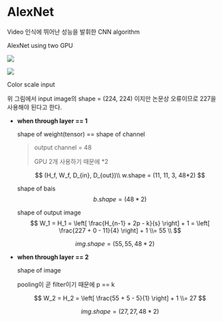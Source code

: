 # AlexNet

Video 인식에 뛰어난 성능을 발휘한 CNN algorithm



 AlexNet using two GPU

![](https://i.imgur.com/CwIvlUW.png)

![](https://seongkyun.github.io/assets/post_img/study/2019-01-25-num_of_parameters/fig2.png)

Color scale input

위 그림에서 input image의 shape = (224, 224) 이지만 논문상 오류이므로 227을 사용해야 된다고 한다.

- **when through layer == 1** 

  shape of weight(tensor) == shape of channel

  > output channel = 48
  >
  > GPU 2개 사용하기 때문에 *2

  $$
  (H_f, W_f, D_{in}, D_{out})\\
  w.shape = (11, 11, 3, 48*2)
  $$


  shape of bais
$$
  b.shape = (48*2 )
$$


  shape of output image
$$
  W_1 = H_1 = \left[ \frac{H_{n-1} + 2p - k}{s}  \right] + 1 = \left[ \frac{227 + 0 - 11}{4} \right] + 1 \\= 55
  \\
$$

$$
  img.shape = (55, 55, 48 * 2)
$$

  



- **when through layer == 2** 

  shape of image

  pooling이 곧 filter이기 때문에 p == k

  
  $$
  W_2 = H_2 = \left[ \frac{55 + 5 - 5}{1} \right] + 1 \\= 27
  $$

  $$
  img.shape = (27, 27, 48 * 2)
  $$

  


